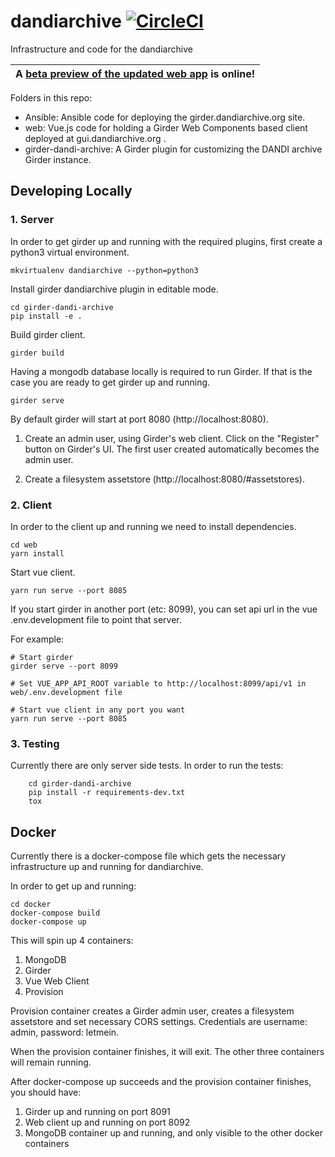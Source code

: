 <!--(https://raw.githubusercontent.com/dandi/artwork/master/pics/dandi-banner.png)-->
# dandiarchive [![CircleCI](https://circleci.com/gh/dandi/dandiarchive/tree/master.svg?style=svg)](https://circleci.com/gh/dandi/dandiarchive/tree/master)
Infrastructure and code for the dandiarchive

| A [beta preview of the updated web app](https://refactor--gui-dandiarchive-org.netlify.com/) is online! |
| -- |

Folders in this repo:

- Ansible: Ansible code for deploying the girder.dandiarchive.org site.
- web: Vue.js code for holding a Girder Web Components based client deployed at gui.dandiarchive.org .
- girder-dandi-archive: A Girder plugin for customizing the DANDI archive Girder instance.

## Developing Locally

### 1. Server

In order to get girder up and running with the required plugins, first create a python3 virtual environment.

```
mkvirtualenv dandiarchive --python=python3
```

Install girder dandiarchive plugin in editable mode.

```
cd girder-dandi-archive
pip install -e .
```

Build girder client.

```
girder build
```

Having a mongodb database locally is required to run Girder. If that is the case you are ready to get girder up and running.

```
girder serve
```

By default girder will start at port 8080 (http://localhost:8080).

1) Create an admin user, using Girder's web client. Click on the "Register" button on Girder's UI.
The first user created automatically becomes the admin user.

2) Create a filesystem assetstore (http://localhost:8080/#assetstores).

### 2. Client

In order to the client up and running we need to install dependencies.
```
cd web
yarn install
```

Start vue client.
```
yarn run serve --port 8085
```

If you start girder in another port (etc: 8099), you can set api url in the vue .env.development file to point that server.

For example:

```
# Start girder
girder serve --port 8099

# Set VUE_APP_API_ROOT variable to http://localhost:8099/api/v1 in web/.env.development file

# Start vue client in any port you want
yarn run serve --port 8085
```

### 3. Testing

Currently there are only server side tests. In order to run the tests:

```
    cd girder-dandi-archive
    pip install -r requirements-dev.txt
    tox
```

## Docker

Currently there is a docker-compose file which gets the necessary infrastructure up and running for dandiarchive.

In order to get up and running:

```
cd docker
docker-compose build
docker-compose up
```

This will spin up 4 containers:

1) MongoDB
2) Girder
3) Vue Web Client
4) Provision

Provision container creates a Girder admin user, creates a filesystem assetstore and set necessary CORS settings.
Credentials are username: admin, password: letmein.

When the provision container finishes, it will exit. The other three containers will remain running.

After docker-compose up succeeds and the provision container finishes, you should have:

1) Girder up and running on port 8091
2) Web client up and running on port 8092
3) MongoDB container up and running, and only visible to the other docker containers
